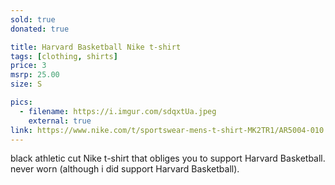 ```yaml
---
sold: true
donated: true

title: Harvard Basketball Nike t-shirt
tags: [clothing, shirts]
price: 3
msrp: 25.00
size: S

pics:
  - filename: https://i.imgur.com/sdqxtUa.jpeg
    external: true
link: https://www.nike.com/t/sportswear-mens-t-shirt-MK2TR1/AR5004-010
---
```


black athletic cut Nike t-shirt that obliges you to support Harvard Basketball.
never worn (although i did support Harvard Basketball).
